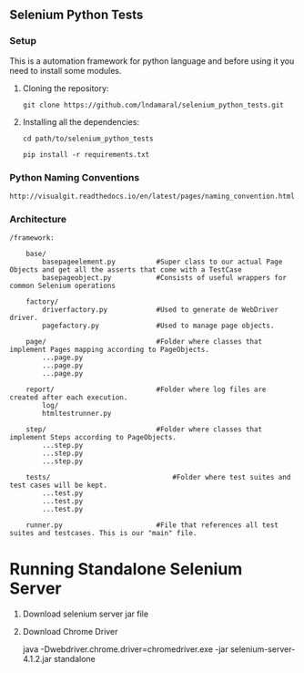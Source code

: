 ## Selenium Python Tests

### Setup

This is a automation framework for python language and before using it you need to install some modules.

 1. Cloning the repository:

    ```shell
    git clone https://github.com/lndamaral/selenium_python_tests.git
    ```

2. Installing all the dependencies:

    ```shell
    cd path/to/selenium_python_tests

    pip install -r requirements.txt
    ```

### Python Naming Conventions

    http://visualgit.readthedocs.io/en/latest/pages/naming_convention.html

### Architecture

    /framework:

        base/
            basepageelement.py          #Super class to our actual Page Objects and get all the asserts that come with a TestCase
            basepageobject.py           #Consists of useful wrappers for common Selenium operations

        factory/
            driverfactory.py            #Used to generate de WebDriver driver.
            pagefactory.py              #Used to manage page objects.

        page/                           #Folder where classes that implement Pages mapping according to PageObjects.
            ...page.py
            ...page.py
            ...page.py

        report/                         #Folder where log files are created after each execution.
            log/
            htmltestrunner.py

        step/                           #Folder where classes that implement Steps according to PageObjects.
            ...step.py
            ...step.py
            ...step.py

        tests/                              #Folder where test suites and test cases will be kept.
            ...test.py
            ...test.py
            ...test.py

        runner.py                       #File that references all test suites and testcases. This is our "main" file.

# Running Standalone Selenium Server
 1. Download selenium server jar file
 2. Download Chrome Driver

    java -Dwebdriver.chrome.driver=chromedriver.exe -jar selenium-server-4.1.2.jar standalone
